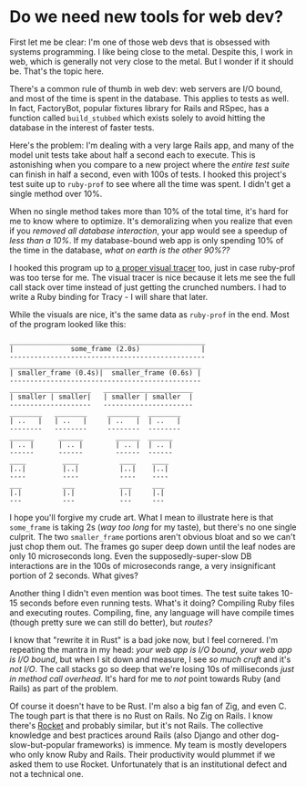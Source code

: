 # Do we need new tools for web dev?

First let me be clear: I'm one of those web devs that is obsessed with systems programming. I like being close to the metal. Despite this, I work in web, which is generally not very close to the metal. But I wonder if it should be. That's the topic here.

There's a common rule of thumb in web dev: web servers are I/O bound, and most of the time is spent in the database. This applies to tests as well. In fact, FactoryBot, popular fixtures library for Rails and RSpec, has a function called `build_stubbed` which exists solely to avoid hitting the database in the interest of faster tests.

Here's the problem: I'm dealing with a very large Rails app, and many of the model unit tests take about half a second each to execute. This is astonishing when you compare to a new project where the *entire test suite* can finish in half a second, even with 100s of tests. I hooked this project's test suite up to `ruby-prof` to see where all the time was spent. I didn't get a single method over 10%.

When no single method takes more than 10% of the total time, it's hard for me to know where to optimize. It's demoralizing when you realize that even if you *removed all database interaction*, your app would see a speedup of *less than a 10%*. If my database-bound web app is only spending 10% of the time in the database, *what on earth is the other 90%??*

I hooked this program up to [a proper visual tracer](https://github.com/wolfpld/tracy) too, just in case ruby-prof was too terse for me. The visual tracer is nice because it lets me see the full call stack over time instead of just getting the crunched numbers. I had to write a Ruby binding for Tracy - I will share that later.

While the visuals are nice, it's the same data as `ruby-prof` in the end. Most of the program looked like this:

```
________________________________________________
|              some_frame (2.0s)               |
------------------------------------------------
_______________________________________________
| smaller_frame (0.4s)|  smaller_frame (0.6s) |
-----------------------------------------------
____________________   ______________________
| smaller | smaller|   | smaller | smaller  |
--------------------   ----------------------
________   ________     ________  ________
| ..   |   | ..   |     | ..   |  | ..   |
--------   --------     --------  --------
______      ______        ______  ______
| .. |      | .. |        | .. |  | .. |
------      ------        ------  ------
____         ____          ____    ____
|..|         |..|          |..|    |..|
----         ----          ----    ----
___          ___           ___     ___
|.|          |.|           |.|     |.|
---          ---           ---     ---
```

I hope you'll forgive my crude art. What I mean to illustrate here is that `some_frame` is taking 2s (*way too long* for my taste), but there's no one single culprit. The two `smaller_frame` portions aren't obvious bloat and so we can't just chop them out. The frames go super deep down until the leaf nodes are only 10 microseconds long. Even the supposedly-super-slow DB interactions are in the 100s of microseconds range, a very insignificant portion of 2 seconds. What gives?

Another thing I didn't even mention was boot times. The test suite takes 10-15 seconds before even running tests. What's it doing? Compiling Ruby files and executing routes. Compiling, fine, any language will have compile times (though pretty sure we can still do better), but *routes?*

I know that "rewrite it in Rust" is a bad joke now, but I feel cornered. I'm repeating the mantra in my head: *your web app is I/O bound, your web app is I/O bound*, but when I sit down and measure, I see *so much cruft* and it's *not I/O*. The call stacks go so deep that we're losing 10s of milliseconds *just in method call overhead*. It's hard for me to *not* point towards Ruby (and Rails) as part of the problem.

Of course it doesn't have to be Rust. I'm also a big fan of Zig, and even C. The tough part is that there is no Rust on Rails. No Zig on Rails. I know there's [Rocket](https://rocket.rs/) and probably similar, but it's not Rails. The collective knowledge and best practices around Rails (also Django and other dog-slow-but-popular frameworks) is immence. My team is mostly developers who only know Ruby and Rails. Their productivity would plummet if we asked them to use Rocket. Unfortunately that is an institutional defect and not a technical one.
